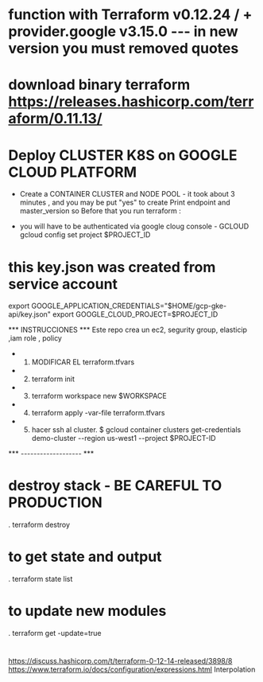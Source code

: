 # function with Terraform v0.12.24 / + provider.google v3.15.0 --- in new version you must removed quotes
# download binary terraform https://releases.hashicorp.com/terraform/0.11.13/
# Deploy CLUSTER K8S on GOOGLE CLOUD PLATFORM
 - Create a CONTAINER CLUSTER and NODE POOL - it took about 3 minutes , and you may be put "yes" to create
Print endpoint and master_version so 
Before that you run terraform :
* you will have to be authenticated via google cloug console - GCLOUD
 gcloud config set project $PROJECT_ID
# this key.json was created from service account 
 export GOOGLE_APPLICATION_CREDENTIALS="$HOME/gcp-gke-api/key.json"
 export GOOGLE_CLOUD_PROJECT=$PROJECT_ID

*** INSTRUCCIONES ***
Este repo crea un ec2, segurity group, elasticip ,iam role , policy

- 1. MODIFICAR EL terraform.tfvars
- 2. terraform init
- 3. terraform workspace new    $WORKSPACE
- 4. terraform apply -var-file terraform.tfvars
- 5. hacer ssh al cluster.
 $ gcloud container clusters get-credentials demo-cluster --region us-west1 --project $PROJECT-ID
 

*** ------------------- ***

# destroy stack - BE CAREFUL TO PRODUCTION
 . terraform destroy 
#  to get state and output 
. terraform state list
# to update new modules
. terraform get -update=true
# ###########################

https://discuss.hashicorp.com/t/terraform-0-12-14-released/3898/8
https://www.terraform.io/docs/configuration/expressions.html
 Interpolation
